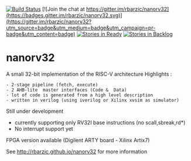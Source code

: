 
[![Build Status](https://travis-ci.org/rbarzic/nanorv32.svg?branch=master)](https://travis-ci.org/rbarzic/nanorv32)
[![Join the chat at https://gitter.im/rbarzic/nanorv32](https://badges.gitter.im/rbarzic/nanorv32.svg)](https://gitter.im/rbarzic/nanorv32?utm_source=badge&utm_medium=badge&utm_campaign=pr-badge&utm_content=badge)
[![Stories in Ready](https://badge.waffle.io/rbarzic/nanorv32.png?label=Ready&title=Ready)](https://waffle.io/rbarzic/nanorv32)
[![Stories in Backlog](https://badge.waffle.io/rbarzic/nanorv32.png?label=Backlog&title=Backlog)](https://waffle.io/rbarzic/nanorv32)

# nanorv32


A small 32-bit implementation of the RISC-V architecture
Highlights :

    - 2-stage pipeline (fetch, execute)
    - 2 AHB-lite  master interfaces (Code &  Data)
    - lot of code is generated from a high level description
    - written in verilog (using iverilog or Xilinx xvsim as simulator)

Still under development

  - currently supporting only RV32I base instructions (no scall,sbreak,rd*)
  - No interrupt support yet

FPGA version available (Digilent ARTY board - Xilinx Artix7)


See http://rbarzic.github.io/nanorv32 for more information
